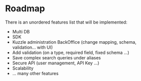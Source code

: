 # Roadmap

There is an unordered features list that will be implemented:

* Multi DB
* SDK
* Kuzzle administration BackOffice (change mapping, schema, validation... with UI)
* Add validation (on a type, required field, fixed schema ...)
* Save complex search queries under aliases
* Secure API (user management, API Key ...)
* Scalability
* ... many other features